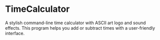 # TimeCalculator
A stylish command-line time calculator with ASCII art logo and sound effects. This program helps you add or subtract times with a user-friendly interface.
